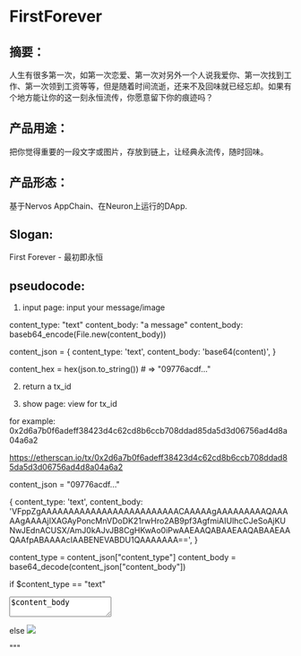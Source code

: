 # FirstForever
## 摘要：
人生有很多第一次，如第一次恋爱、第一次对另外一个人说我爱你、第一次找到工作、第一次领到工资等等，但是随着时间流逝，还来不及回味就已经忘却。如果有个地方能让你的这一刻永恒流传，你愿意留下你的痕迹吗？
## 产品用途：
把你觉得重要的一段文字或图片，存放到链上，让经典永流传，随时回味。
## 产品形态：
基于Nervos AppChain、在Neuron上运行的DApp.
## Slogan:
First Forever - 最初即永恒
## pseudocode:
  1. input page: input your message/image

  content_type: "text"
  content_body: "a message"
  content_body: baseb64_encode(File.new(content_body))

  content_json = {
  content_type: 'text',
  content_body: 'base64(content)',
}


content_hex = hex(json.to_string()) # => "09776acdf..."


2. return a tx_id

3. show page: view for tx_id

for example: 0x2d6a7b0f6adeff38423d4c62cd8b6ccb708ddad85da5d3d06756ad4d8a04a6a2

https://etherscan.io/tx/0x2d6a7b0f6adeff38423d4c62cd8b6ccb708ddad85da5d3d06756ad4d8a04a6a2


content_json = "09776acdf..."

{
  content_type: 'text',
  content_body: 'VFppZgAAAAAAAAAAAAAAAAAAAAAAAAACAAAAAgAAAAAAAAAQAAAAAgAAAAjIXAGAyPoncMnVDoDK21rwHro2AB9pf3AgfmiAIUlhcCJeSoAjKUNwJEdnACUSX/AmJ0kAJvJB8CgHKwAo0iPwAAEAAQABAAEAAQABAAEAAQAAfpABAAAAcIAABENEVABDU1QAAAAAAA==',
}

content_type = content_json["content_type"]
content_body = base64_decode(content_json["content_body"])

if $content_type == "text"
  <textarea>$content_body</textarea>
else
  <img src="base64: $content_body" />

"""





